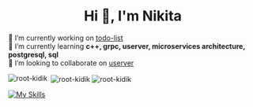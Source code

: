 <h1 align="center">Hi 👋, I'm Nikita</h1>

🔭 I’m currently working on [todo-list](https://github.com/root-kidik/todo-list)  
🌱 I’m currently learning **c++, grpc, userver, microservices architecture, postgresql, sql**  
👯 I’m looking to collaborate on [userver](https://github.com/userver-framework/userver)  

<p><img align="left" src="https://github-readme-stats.vercel.app/api/top-langs?username=root-kidik&show_icons=true&locale=en&layout=compact&theme=dark" alt="root-kidik" />&nbsp;<img align="center" src="https://github-readme-stats.vercel.app/api?username=root-kidik&show_icons=true&locale=en&theme=dark" alt="root-kidik" />&nbsp;<img align="center" src="https://github-readme-streak-stats.herokuapp.com/?user=root-kidik&theme=dark" alt="root-kidik" /></p>

[![My Skills](https://skillicons.dev/icons?i=cpp,bash,py,js,cmake,git,github,docker,postgres,redis)](https://skillicons.dev)
